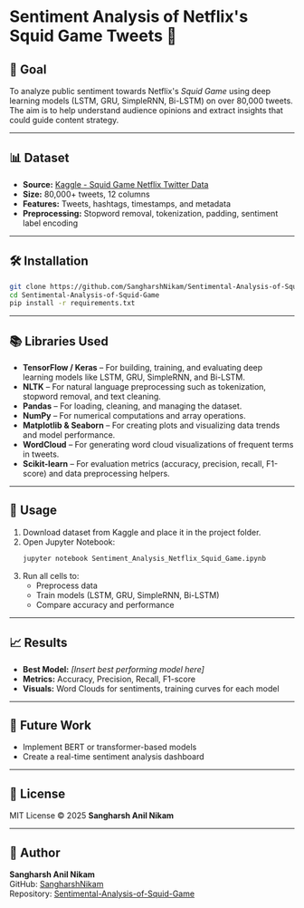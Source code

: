 # Sentiment Analysis of Netflix's Squid Game Tweets 🎯

## 📌 Goal
To analyze public sentiment towards Netflix's *Squid Game* using deep learning models (LSTM, GRU, SimpleRNN, Bi-LSTM) on over 80,000 tweets.  
The aim is to help understand audience opinions and extract insights that could guide content strategy.

---

## 📊 Dataset
- **Source:** [Kaggle - Squid Game Netflix Twitter Data](https://www.kaggle.com/deepcontractor/squid-game-netflix-twitter-data)  
- **Size:** 80,000+ tweets, 12 columns  
- **Features:** Tweets, hashtags, timestamps, and metadata  
- **Preprocessing:** Stopword removal, tokenization, padding, sentiment label encoding

---

## 🛠 Installation
```bash
git clone https://github.com/SangharshNikam/Sentimental-Analysis-of-Squid-Game.git
cd Sentimental-Analysis-of-Squid-Game
pip install -r requirements.txt
```

---

## 📚 Libraries Used
- **TensorFlow / Keras** – For building, training, and evaluating deep learning models like LSTM, GRU, SimpleRNN, and Bi-LSTM.  
- **NLTK** – For natural language preprocessing such as tokenization, stopword removal, and text cleaning.  
- **Pandas** – For loading, cleaning, and managing the dataset.  
- **NumPy** – For numerical computations and array operations.  
- **Matplotlib & Seaborn** – For creating plots and visualizing data trends and model performance.  
- **WordCloud** – For generating word cloud visualizations of frequent terms in tweets.  
- **Scikit-learn** – For evaluation metrics (accuracy, precision, recall, F1-score) and data preprocessing helpers.

---

## 🚀 Usage
1. Download dataset from Kaggle and place it in the project folder.  
2. Open Jupyter Notebook:
   ```bash
   jupyter notebook Sentiment_Analysis_Netflix_Squid_Game.ipynb
   ```
3. Run all cells to:
   - Preprocess data  
   - Train models (LSTM, GRU, SimpleRNN, Bi-LSTM)  
   - Compare accuracy and performance  

---

## 📈 Results
- **Best Model:** *[Insert best performing model here]*  
- **Metrics:** Accuracy, Precision, Recall, F1-score  
- **Visuals:** Word Clouds for sentiments, training curves for each model

---

## 📌 Future Work
- Implement BERT or transformer-based models  
- Create a real-time sentiment analysis dashboard  

---

## 📄 License
MIT License © 2025 **Sangharsh Anil Nikam**

---

## 👤 Author
**Sangharsh Anil Nikam**  
GitHub: [SangharshNikam](https://github.com/SangharshNikam)  
Repository: [Sentimental-Analysis-of-Squid-Game](https://github.com/SangharshNikam/Sentimental-Analysis-of-Squid-Game)
